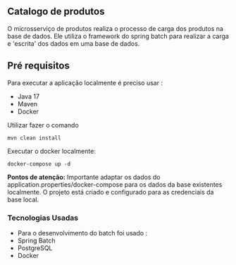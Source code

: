 ## Catalogo de produtos
O microsserviço de produtos realiza o processo de carga dos produtos na base de dados. Ele utiliza o framework do spring batch para realizar a carga e 'escrita' dos dados em uma base de dados. 
## Pré requisitos

Para executar a aplicação localmente é preciso usar : 
- Java 17 
- Maven 
- Docker

Utilizar fazer o comando 

    mvn clean install 
    
Executar o docker localmente: 

    docker-compose up -d
  **Pontos de atenção:** 
  Importante adaptar os dados do application.properties/docker-compose para os dados da base existentes localmente. O projeto está criado e configurado para as credenciais da base local. 

### Tecnologias Usadas 
- Para o desenvolvimento do batch foi usado : 
- Spring Batch
- PostgreSQL
- Docker 
